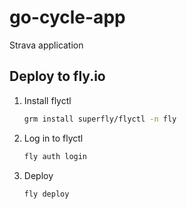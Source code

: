# go-cycle-app
Strava application

## Deploy to fly.io
1. Install flyctl
    ```sh
    grm install superfly/flyctl -n fly
    ```
2. Log in to flyctl
    ```sh
    fly auth login
    ```
3. Deploy
    ```sh
    fly deploy
    ```
